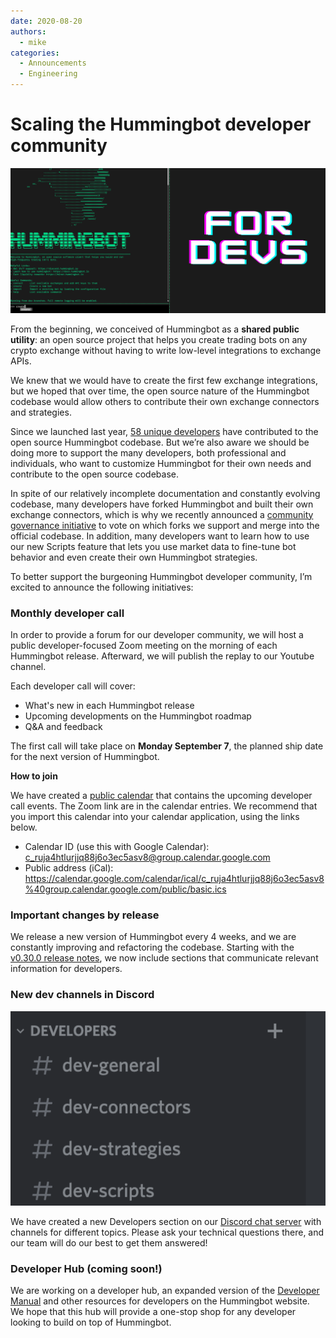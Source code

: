 ```yaml
---
date: 2020-08-20
authors:
  - mike
categories:
  - Announcements
  - Engineering
---
```



# Scaling the Hummingbot developer community 

![cover](cover.png)


From the beginning, we conceived of Hummingbot as a **shared public utility**: an open source project that helps you create trading bots on any crypto exchange without having to write low-level integrations to exchange APIs. 

We knew that we would have to create the first few exchange integrations, but we hoped that over time, the open source nature of the Hummingbot codebase would allow others to contribute their own exchange connectors and strategies. 

Since we launched last year, [58 unique developers](https://github.com/hummingbot/hummingbot) have contributed to the open source Hummingbot codebase. But we’re also aware we should be doing more to support the many developers, both professional and individuals, who want to customize Hummingbot for their own needs and contribute to the open source codebase.


<!-- more -->

In spite of our relatively incomplete documentation and constantly evolving codebase, many developers have forked Hummingbot and built their own exchange connectors, which is why we recently announced a [community governance initiative](../2020-08-exchange-connector-governance/index.md) to vote on which forks we support and merge into the official codebase. In addition, many developers want to learn how to use our new Scripts feature that lets you use market data to fine-tune bot behavior and even create their own Hummingbot strategies.

To better support the burgeoning Hummingbot developer community, I’m excited to announce the following initiatives:

### Monthly developer call

In order to provide a forum for our developer community, we will host a public developer-focused Zoom meeting on the morning of each Hummingbot release. Afterward, we will publish the replay to our Youtube channel.

Each developer call will cover:
* What's new in each Hummingbot release
* Upcoming developments on the Hummingbot roadmap
* Q&A and feedback

The first call will take place on **Monday September 7**, the planned ship date for the next version of Hummingbot.

**How to join**

We have created a [public calendar](https://calendar.google.com/calendar/embed?src=c_ruja4htlurjjq88j6o3ec5asv8%40group.calendar.google.com) that contains the upcoming developer call events. The Zoom link are in the calendar entries. We recommend that you import this calendar into your calendar application, using the links below.

* Calendar ID (use this with Google Calendar): c_ruja4htlurjjq88j6o3ec5asv8@group.calendar.google.com
* Public address (iCal): https://calendar.google.com/calendar/ical/c_ruja4htlurjjq88j6o3ec5asv8%40group.calendar.google.com/public/basic.ics

### Important changes by release

We release a new version of Hummingbot every 4 weeks, and we are constantly improving and refactoring the codebase. Starting with the [v0.30.0 release notes](https://docs.hummingbot.org/release-notes/), we now include sections that communicate relevant information for developers.


### New dev channels in Discord

![](./discord.png)

We have created a new Developers section on our [Discord chat server](https://discord.hummingbot.io) with channels for different topics. Please ask your technical questions there, and our team will do our best to get them answered!

### Developer Hub (coming soon!)

We are working on a developer hub, an expanded version of the [Developer Manual](/developers/index.md) and other resources for developers on the Hummingbot website. We hope that this hub will provide a one-stop shop for any developer looking to build on top of Hummingbot.


